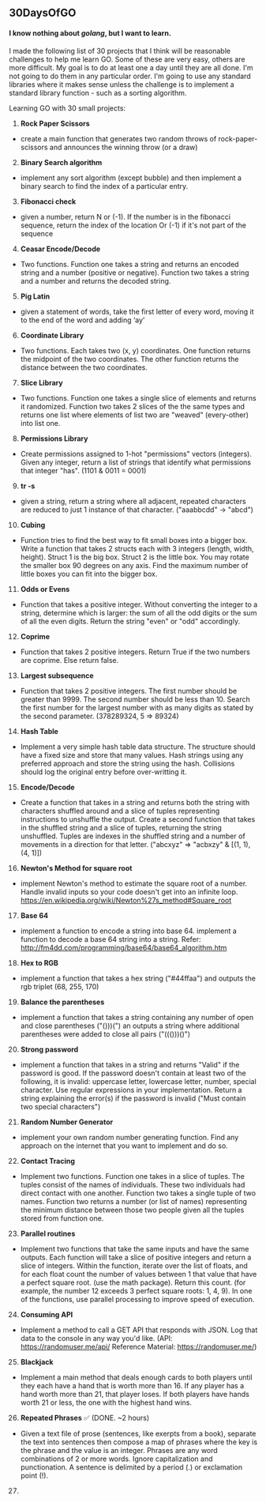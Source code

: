 ## 30DaysOfGO

#### I know nothing about _golang_, but I want to learn.

I made the following list of 30 projects that I think will be reasonable challenges to help me learn GO. Some of these are very easy, others are more difficult. My goal is to do at least one a day until they are all done. I'm not going to do them in any particular order. I'm going to use any standard libraries where it makes sense unless the challenge is to implement a standard library function - such as a sorting algorithm.

Learning GO with 30 small projects:

1. **Rock Paper Scissors**

- create a main function that generates two random throws of rock-paper-scissors and announces the winning throw (or a draw)

2. **Binary Search algorithm**

- implement any sort algorithm (except bubble) and then implement a binary search to find the index of a particular entry.

3. **Fibonacci check**

- given a number, return N or (-1). If the number is in the fibonacci sequence, return the index of the location Or (-1) if it's not part of the sequence

4. **Ceasar Encode/Decode**

- Two functions. Function one takes a string and returns an encoded string and a number (positive or negative). Function two takes a string and a number and returns the decoded string.

5. **Pig Latin**

- given a statement of words, take the first letter of every word, moving it to the end of the word and adding ‘ay’

6. **Coordinate Library**

- Two functions. Each takes two (x, y) coordinates. One function returns the midpoint of the two coordinates. The other function returns the distance between the two coordinates.

7. **Slice Library**

- Two functions. Function one takes a single slice of elements and returns it randomized. Function two takes 2 slices of the the same types and returns one list where elements of list two are "weaved" (every-other) into list one.

8. **Permissions Library**

- Create permissions assigned to 1-hot "permissions" vectors (integers). Given any integer, return a list of strings that identify what permissions that integer "has". (1101 & 0011 = 0001)

9. **tr -s**

- given a string, return a string where all adjacent, repeated characters are reduced to just 1 instance of that character. ("aaabbcdd" -> "abcd")

10. **Cubing**

- Function tries to find the best way to fit small boxes into a bigger box. Write a function that takes 2 structs each with 3 integers (length, width, height). Struct 1 is the big box. Struct 2 is the little box. You may rotate the smaller box 90 degrees on any axis. Find the maximum number of little boxes you can fit into the bigger box.

11. **Odds or Evens**

- Function that takes a positive integer. Without converting the integer to a string, determine which is larger: the sum of all the odd digits or the sum of all the even digits. Return the string "even" or "odd" accordingly.

12. **Coprime**

- Function that takes 2 positive integers. Return True if the two numbers are coprime. Else return false.

13. **Largest subsequence**

- Function that takes 2 positive integers. The first number should be greater than 9999. The second number should be less than 10. Search the first number for the largest number with as many digits as stated by the second parameter. (378289324, 5 => 89324)

14. **Hash Table**

- Implement a very simple hash table data structure. The structure should have a fixed size and store that many values. Hash strings using any preferred approach and store the string using the hash. Collisions should log the original entry before over-writting it.

15. **Encode/Decode**

- Create a function that takes in a string and returns both the string with characters shuffled around and a slice of tuples representing instructions to unshuffle the output. Create a second function that takes in the shuffled string and a slice of tuples, returning the string unshuffled. Tuples are indexes in the shuffled string and a number of movements in a direction for that letter.
  ("abcxyz" => "acbxzy" & [(1, 1), (4, 1)])

16. **Newton's Method for square root**

- implement Newton's method to estimate the square root of a number. Handle invalid inputs so your code doesn't get into an infinite loop. https://en.wikipedia.org/wiki/Newton%27s_method#Square_root

17. **Base 64**

- implement a function to encode a string into base 64. implement a function to decode a base 64 string into a string. Refer: http://fm4dd.com/programming/base64/base64_algorithm.htm

18. **Hex to RGB**

- implement a function that takes a hex string ("#44ffaa") and outputs the rgb triplet (68, 255, 170)

19. **Balance the parentheses**

- implement a function that takes a string containing any number of open and close parentheses ("()))(") an outputs a string where additional parentheses were added to close all pairs ("((()))()")

20. **Strong password**

- implement a function that takes in a string and returns "Valid" if the password is good. If the password doesn't contain at least two of the following, it is invalid: uppercase letter, lowercase letter, number, special character. Use regular expressions in your implementation. Return a string explaining the error(s) if the password is invalid ("Must contain two special characters")

21. **Random Number Generator**

- implement your own random number generating function. Find any approach on the internet that you want to implement and do so.

22. **Contact Tracing**

- Implement two functions. Function one takes in a slice of tuples. The tuples consist of the names of individuals. These two individuals had direct contact with one another. Function two takes a single tuple of two names. Function two returns a number (or list of names) representing the minimum distance between those two people given all the tuples stored from function one.

23. **Parallel routines**

- Implement two functions that take the same inputs and have the same outputs. Each function will take a slice of positive integers and return a slice of integers. Within the function, iterate over the list of floats, and for each float count the number of values between 1 that value that have a perfect square root. (use the math package). Return this count. (for example, the number 12 exceeds 3 perfect square roots: 1, 4, 9). In one of the functions, use parallel processing to improve speed of execution.

24. **Consuming API**

- Implement a method to call a GET API that responds with JSON. Log that data to the console in any way you'd like. (API: https://randomuser.me/api/ Reference Material: https://randomuser.me/)

25. **Blackjack**

- Implement a main method that deals enough cards to both players until they each have a hand that is worth more than 16. If any player has a hand worth more than 21, that player loses. If both players have hands worth 21 or less, the one with the highest hand wins.

26. **Repeated Phrases** ✅ (DONE. ~2 hours)

- Given a text file of prose (sentences, like exerpts from a book), separate the text into sentences then compose a map of phrases where the key is the phrase and the value is an integer. Phrases are any word combinations of 2 or more words. Ignore capitalization and punctionation. A sentence is delimited by a period (.) or exclamation point (!).

27.
